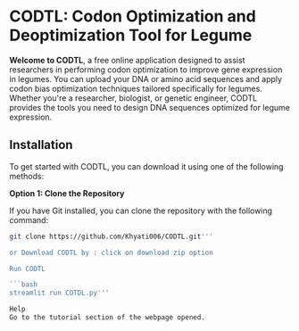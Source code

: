 # CODTL: Codon Optimization and Deoptimization Tool for Legume

**Welcome to CODTL**, a free online application designed to assist researchers in performing codon optimization to improve gene expression in legumes. You can upload your DNA or amino acid sequences and apply codon bias optimization techniques tailored specifically for legumes. Whether you're a researcher, biologist, or genetic engineer, CODTL provides the tools you need to design DNA sequences optimized for legume expression.

## Installation

To get started with CODTL, you can download it using one of the following methods:

**Option 1: Clone the Repository**

If you have Git installed, you can clone the repository with the following command:

```bash
git clone https://github.com/Khyati006/CODTL.git'''

or Download CODTL by : click on download zip option

Run CODTL

```bash
streamlit run COTDL.py'''

Help
Go to the tutorial section of the webpage opened.



